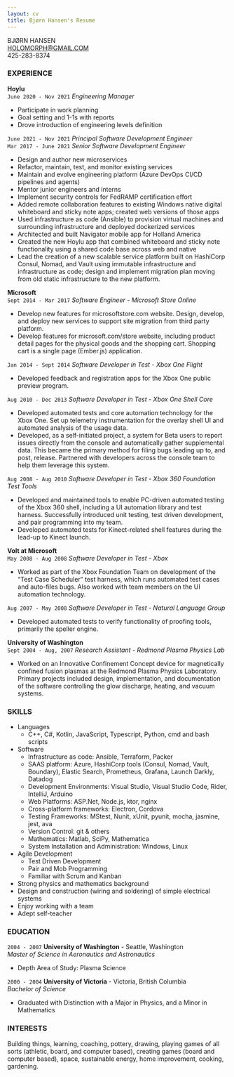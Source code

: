 ```yaml
---
layout: cv
title: Bjørn Hansen's Resume
---
```

BJØRN HANSEN  
HOLOMORPH@GMAIL.COM  
425-283-8374  

### EXPERIENCE

__Hoylu__  
`June 2020 - Nov 2021`
*Engineering Manager*
  - Participate in work planning
  - Goal setting and 1-1s with reports
  - Drove introduction of engineering levels definition

`June 2021 - Nov 2021`
*Principal Software Development Engineer*  
`Mar 2017 - June 2021`
*Senior Software Development Engineer*  
  - Design and author new microservices
  - Refactor, maintain, test, and monitor existing services
  - Maintain and evolve engineering platform (Azure DevOps CI/CD pipelines and agents)
  - Mentor junior engineers and interns
  - Implement security controls for FedRAMP certification effort
  - Added remote collaboration features to existing Windows native digital whiteboard and sticky note apps; created web versions of those apps
  - Used infrastructure as code (Ansible) to provision virtual machines and surrounding infrastructure and deployed dockerized services
  - Architected and built Navigator mobile app for Holland America
  - Created the new Hoylu app that combined whiteboard and sticky note functionality using a shared code base across web and native
  - Lead the creation of a new scalable service platform built on HashiCorp Consul, Nomad, and Vault using immutable infrastructure and infrastructure as code; design and implement migration plan moving from old static infrastructure to the new platform.

__Microsoft__  
`Sept 2014 - Mar 2017`
*Software Engineer - Microsoft Store Online*  
  - Develop new features for microsoftstore.com website. Design, develop, and deploy new services
to support site migration from third party platform.
  - Develop features for microsoft.com/store website, including product detail pages for the
physical goods and the shopping cart. Shopping cart is a single page (Ember.js) application.

`Jan 2014 - Sept 2014` 
*Software Developer in Test - Xbox One Flight*  
  - Developed feedback and registration apps for the Xbox One public preview program.
  
`Aug 2010 - Dec 2013`
*Software Developer in Test - Xbox One Shell Core*  
  - Developed automated tests and core automation technology for the Xbox One. Set up
telemetry instrumentation for the overlay shell UI and automated analysis of the usage data.
  - Developed, as a self-initiated project, a system for Beta users to report issues directly
from the console and automatically gather supplemental data. This became the primary
method for filing bugs leading up to, and post, release. Partnered with developers across the
console team to help them leverage this system.

`Aug 2008 - Aug 2010`
*Software Developer in Test - Xbox 360 Foundation Test Tools*  
  - Developed and maintained tools to enable PC-driven automated testing of the Xbox 360 shell,
including a UI automation library and test harness. Successfully introduced unit testing, test
driven development, and pair programming into my team.
  - Developed automated tests for Kinect-related shell features during the lead-up to Kinect
launch.

__Volt at Microsoft__  
`May 2008 - Aug 2008`
*Software Developer in Test - Xbox* 
  - Worked as part of the Xbox Foundation Team on development of the “Test Case Scheduler”
test harness, which runs automated test cases and auto-files bugs. Also worked with team
members on the UI automation technology.

`Aug 2007 - May 2008`
*Software Developer in Test - Natural Language Group*  
  - Developed automated tests to verify functionality of proofing tools, primarily the speller
engine.

__University of Washington__  
`Sept 2004 - Aug, 2007`
*Research Assistant - Redmond Plasma Physics Lab*  
  - Worked on an Innovative Confinement Concept device for magnetically confined fusion
plasmas at the Redmond Plasma Physics Laboratory. Primary projects included design,
implementation, and documentation of the software controlling the glow discharge, heating,
and vacuum systems.

### SKILLS
* Languages
  - C++, C#, Kotlin, JavaScript, Typescript, Python, cmd and bash scripts
* Software
  - Infrastructure as code: Ansible, Terraform, Packer
  - SAAS platform: Azure, HashiCorp tools (Consul, Nomad, Vault, Boundary), Elastic Search, Prometheus, Grafana, Launch Darkly, Datadog
  - Development Environments: Visual Studio, Visual Studio Code, Rider, IntelliJ, Arduino
  - Web Platforms: ASP.Net, Node.js, ktor, nginx
  - Cross-platform frameworks: Electron, Cordova
  - Testing Frameworks: MStest, Nunit, xUnit, pyunit, mocha, jasmine, jest, ava
  - Version Control: git & others
  - Mathematics: Matlab, SciPy, Mathematica
  - System Installation and Administration: Windows, Linux
* Agile Development
  - Test Driven Development
  - Pair and Mob Programming
  - Familiar with Scrum and Kanban
* Strong physics and mathematics background
* Design and construction (wiring and soldering) of simple electrical systems
* Enjoy working with a team
* Adept self-teacher

### EDUCATION
`2004 - 2007`
__University of Washington__ - Seattle, Washington  
*Master of Science in Aeronautics and Astronautics*
  - Depth Area of Study: Plasma Science

`2000 - 2004`
__University of Victoria__ - Victoria, British Columbia  
*Bachelor of Science*
  - Graduated with Distinction with a Major in Physics, and a Minor in Mathematics

### INTERESTS
Building things, learning, coaching,
pottery, drawing, playing games of all sorts (athletic, board, and computer based), creating games (board and computer based), space, sustainable energy, home improvement, cooking, gardening.
